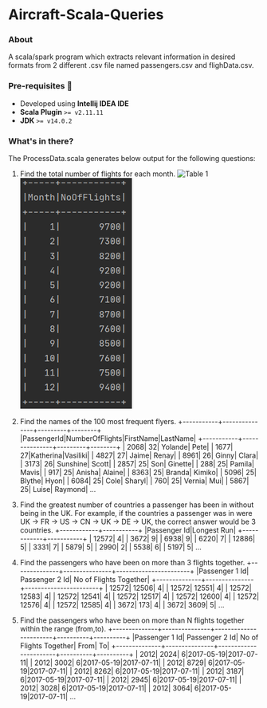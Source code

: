 # Aircraft-Scala-Queries

### About
A scala/spark program which extracts relevant information in desired formats from 2 different .csv file named passengers.csv and flighData.csv.

### Pre-requisites :rotating_light:
- Developed using **Intellij IDEA IDE**
- **Scala Plugin** `>= v2.11.11`
- **JDK** `>= v14.0.2`

### What's in there?
The ProcessData.scala generates below output for the following questions:

1.  Find the total number of flights for each month.
![Table 1](https://github.com/khushbuupatel/Aircraft-Scala-Queries/tree/master/OutputImages/Output1.PNG?raw=true)
![Table 1](/OutputImages/Output1.PNG)


2.  Find the names of the 100 most frequent flyers.
+-----------+---------------+---------+--------+
|PassengerId|NumberOfFlights|FirstName|LastName|
+-----------+---------------+---------+--------+
|       2068|             32|  Yolande|    Pete|
|       1677|             27|Katherina|Vasiliki|
|       4827|             27|    Jaime|   Renay|
|       8961|             26|    Ginny|   Clara|
|       3173|             26| Sunshine|   Scott|
|       2857|             25|      Son| Ginette|
|        288|             25|   Pamila|   Mavis|
|        917|             25|   Anisha|  Alaine|
|       8363|             25|   Branda|  Kimiko|
|       5096|             25|   Blythe|    Hyon|
|       6084|             25|     Cole|  Sharyl|
|        760|             25|   Vernia|     Mui|
|       5867|             25|    Luise| Raymond| ...

3.  Find the greatest number of countries a passenger has been in without being in the UK. For example, if the countries a passenger was in were UK -> FR -> US -> CN -> UK -> DE -> UK, the correct answer would be 3 countries.
+------------+-----------+
|Passenger Id|Longest Run|
+------------+-----------+
|       12572|          4|
|        3672|          9|
|        6938|          9|
|        6220|          7|
|       12886|          5|
|        3331|          7|
|        5879|          5|
|        2990|          2|
|        5538|          6|
|        5197|          5| ...

4. Find the passengers who have been on more than 3 flights together.
+--------------+---------------+-----------------------+
|Passenger 1 Id| Passenger 2 Id| No of Flights Together|
+--------------+---------------+-----------------------+
|         12572|          12506|                      4|
|         12572|          12551|                      4|
|         12572|          12583|                      4|
|         12572|          12541|                      4|
|         12572|          12517|                      4|
|         12572|          12600|                      4|
|         12572|          12576|                      4|
|         12572|          12585|                      4|
|          3672|            173|                      4|
|          3672|           3609|                      5| ...

5. Find the passengers who have been on more than N flights together within the range (from,to).
+--------------+---------------+-----------------------+----------+----------+
|Passenger 1 Id| Passenger 2 Id| No of Flights Together|      From|        To|
+--------------+---------------+-----------------------+----------+----------+
|          2012|           2024|                      6|2017-05-19|2017-07-11|
|          2012|           3002|                      6|2017-05-19|2017-07-11|
|          2012|           8729|                      6|2017-05-19|2017-07-11|
|          2012|           8262|                      6|2017-05-19|2017-07-11|
|          2012|           3187|                      6|2017-05-19|2017-07-11|
|          2012|           2945|                      6|2017-05-19|2017-07-11|
|          2012|           3028|                      6|2017-05-19|2017-07-11|
|          2012|           3064|                      6|2017-05-19|2017-07-11| ...
